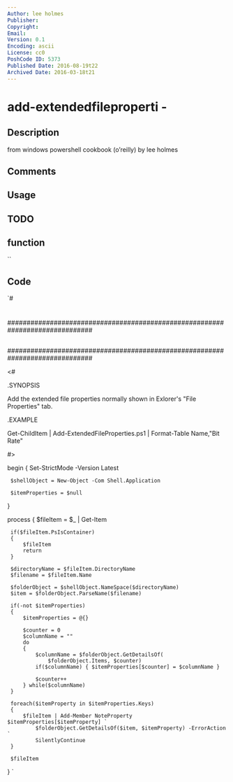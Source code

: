 ```yaml
---
Author: lee holmes
Publisher: 
Copyright: 
Email: 
Version: 0.1
Encoding: ascii
License: cc0
PoshCode ID: 5373
Published Date: 2016-08-19t22
Archived Date: 2016-03-18t21
---
```


# add-extendedfileproperti - 

## Description

from windows powershell cookbook (o’reilly) by lee holmes

## Comments



## Usage



## TODO



## function

``

## Code

`#
 #
 ##############################################################################
 ##
 ##
 ##
 ##############################################################################
 
 <#
 
 .SYNOPSIS
 
 Add the extended file properties normally shown in Exlorer's
 "File Properties" tab.
 
 .EXAMPLE
 
 Get-ChildItem | Add-ExtendedFileProperties.ps1 | Format-Table Name,"Bit Rate"
 
 #>
 
 begin
 {
     Set-StrictMode -Version Latest
 
     $shellObject = New-Object -Com Shell.Application
 
     $itemProperties = $null
 }
 
 process
 {
     $fileItem = $_ | Get-Item
 
     if($fileItem.PsIsContainer)
     {
         $fileItem
         return
     }
 
     $directoryName = $fileItem.DirectoryName
     $filename = $fileItem.Name
 
     $folderObject = $shellObject.NameSpace($directoryName)
     $item = $folderObject.ParseName($filename)
 
     if(-not $itemProperties)
     {
         $itemProperties = @{}
 
         $counter = 0
         $columnName = ""
         do
         {
             $columnName = $folderObject.GetDetailsOf(
                 $folderObject.Items, $counter)
             if($columnName) { $itemProperties[$counter] = $columnName }
 
             $counter++
         } while($columnName)
     }
 
     foreach($itemProperty in $itemProperties.Keys)
     {
         $fileItem | Add-Member NoteProperty $itemProperties[$itemProperty] `
             $folderObject.GetDetailsOf($item, $itemProperty) -ErrorAction `
             SilentlyContinue
     }
 
     $fileItem
 }
`

